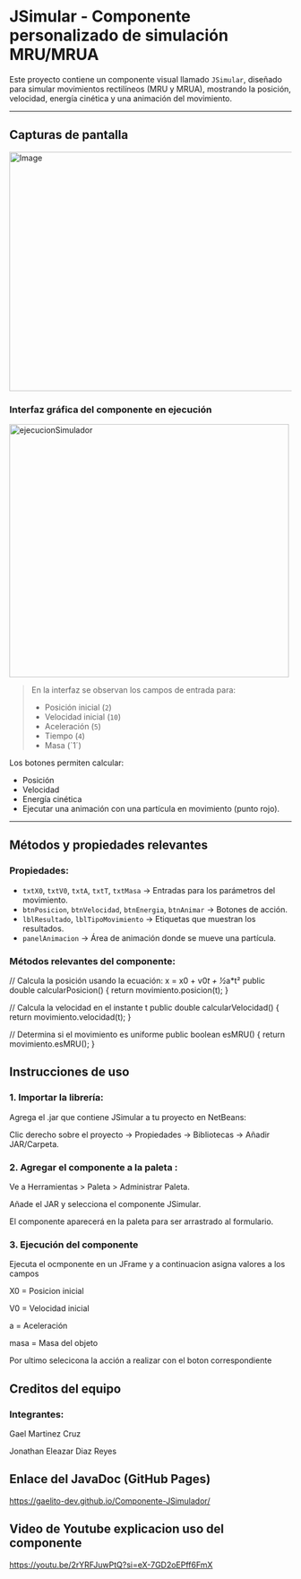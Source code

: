 #  JSimular - Componente personalizado de simulación MRU/MRUA

Este proyecto contiene un componente visual llamado `JSimular`, diseñado para simular movimientos rectilíneos (MRU y MRUA), mostrando la posición, velocidad, energía cinética y una animación del movimiento.

---

##  Capturas de pantalla
<img width="518" height="427" alt="Image" src="https://github.com/user-attachments/assets/c016e1b7-8682-4e32-88ba-5890a9d9892e" />

### Interfaz gráfica del componente en ejecución
<img width="499" height="452" alt="ejecucionSimulador" src="https://github.com/user-attachments/assets/392307ff-c98a-4f83-9f71-c48be535a755" />




> En la interfaz se observan los campos de entrada para:
> - Posición inicial (`2`)
> - Velocidad inicial (`10`)
> - Aceleración (`5`)
> - Tiempo (`4`)
> - Masa  (´1´)

Los botones permiten calcular:
- Posición
- Velocidad
- Energía cinética
- Ejecutar una animación con una partícula en movimiento (punto rojo).

---

##  Métodos y propiedades relevantes

### Propiedades:

- `txtX0`, `txtV0`, `txtA`, `txtT`, `txtMasa` → Entradas para los parámetros del movimiento.
- `btnPosicion`, `btnVelocidad`, `btnEnergia`, `btnAnimar` → Botones de acción.
- `lblResultado`, `lblTipoMovimiento` → Etiquetas que muestran los resultados.
- `panelAnimacion` → Área de animación donde se mueve una partícula.

### Métodos relevantes del componente:


// Calcula la posición usando la ecuación: x = x0 + v0*t + ½*a*t²
public double calcularPosicion() {
    return movimiento.posicion(t);
}

// Calcula la velocidad en el instante t
public double calcularVelocidad() {
    return movimiento.velocidad(t);
}

// Determina si el movimiento es uniforme
public boolean esMRU() {
    return movimiento.esMRU();
}


## Instrucciones de uso
### 1. Importar la librería:
Agrega el .jar que contiene JSimular a tu proyecto en NetBeans:

Clic derecho sobre el proyecto → Propiedades → Bibliotecas → Añadir JAR/Carpeta.

### 2. Agregar el componente a la paleta :
Ve a Herramientas > Paleta > Administrar Paleta.

Añade el JAR y selecciona el componente JSimular.

El componente aparecerá en la paleta para ser arrastrado al formulario.

### 3. Ejecución del componente
Ejecuta el ocmponente en un JFrame y a continuacion asigna valores a los campos 

X0 = Posicion inicial

 V0 = Velocidad inicial

 a = Aceleración

 masa = Masa del objeto

Por ultimo selecicona la acción a realizar con el boton correspondiente


## Creditos del equipo
### Integrantes:
Gael Martinez Cruz

Jonathan Eleazar Diaz Reyes

## Enlace del JavaDoc (GitHub Pages) 

https://gaelito-dev.github.io/Componente-JSimulador/

## Video de Youtube explicacion uso del componente

https://youtu.be/2rYRFJuwPtQ?si=eX-7GD2oEPff6FmX




